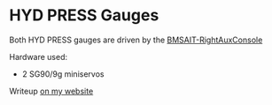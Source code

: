 # HYD PRESS Gauges

Both HYD PRESS gauges are driven by the [BMSAIT-RightAuxConsole](https://github.com/mihi4/F-16_BMSAITRightAUX)

Hardware used:
- 2 SG90/9g miniservos

Writeup [on my website](http://f16simulator.net/wp/en/2023/06/05/hyd-press-gauges-done/)

